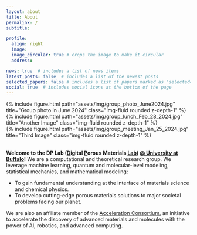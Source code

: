 ```yaml
---
layout: about
title: About
permalink: /
subtitle: 

profile:
  align: right
  image: 
  image_circular: true # crops the image to make it circular
  address: 

news: true  # includes a list of news items
latest_posts: false  # includes a list of the newest posts
selected_papers: false # includes a list of papers marked as "selected={true}"
social: true  # includes social icons at the bottom of the page
---
```


<div class="swiper-container">
  <div class="swiper-wrapper">
    <div class="swiper-slide">{% include figure.html path="assets/img/group_photo_June2024.jpg" title="Group photo in June 2024" class="img-fluid rounded z-depth-1" %}</div>
    <div class="swiper-slide">{% include figure.html path="assets/img/group_lunch_Feb_28_2024.jpg" title="Another Image" class="img-fluid rounded z-depth-1" %}</div>
    <div class="swiper-slide">{% include figure.html path="assets/img/group_meeting_Jan_25_2024.jpg" title="Third Image" class="img-fluid rounded z-depth-1" %}</div>
  </div>
  <div class="swiper-pagination"></div>
  <div class="swiper-button-next"></div>
  <div class="swiper-button-prev"></div>
</div>
<br>

**Welcome to the DP Lab (<u>D</u>igital <u>P</u>orous Materials <u>Lab</u>) <a href='https://www.buffalo.edu/'>@ University at Buffalo</a>!** We are a computational and theoretical research group. We leverage machine learning, quantum and molecular-level modeling, statistical mechanics, and mathematical modeling: <br>
- To gain fundamental understanding at the interface of materials science and chemical physics. <br> 
- To develop cutting-edge porous materials solutions to major societal problems facing our planet. <br>

We are also an affiliate member of the [Acceleration Consortium](https://acceleration.utoronto.ca/affiliates), an initiative to accelerate the discovery of advanced materials and molecules with the power of AI, robotics, and advanced computing.<br><br><br>
